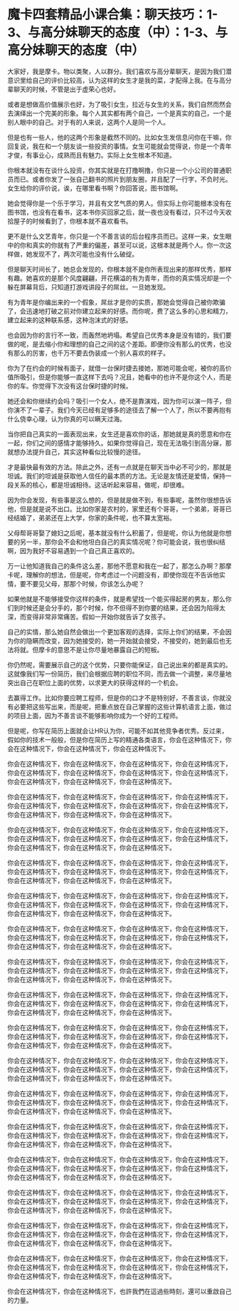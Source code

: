 # 魔卡四套精品小课合集：聊天技巧：1-3、与高分妹聊天的态度（中）：1-3、与高分妹聊天的态度（中）

大家好，我是摩卡。物以类聚，人以群分。我们喜欢与高分辈聊天，是因为我们潜意识里给自己的评价比较高，认为这样的女生才是我的菜，才配得上我。在与高分辈聊天的时候，不管是出于虚荣心也好。

或者是想做高价值展示也好，为了吸引女生，拉近与女生的关系，我们自然而然会去演绎出一个完美的形象。每个人其实都有两个自己，一个是真实的自己，一个是别人眼中的自己。对于有的人来说，这两个人是同一个人。

但是也有一些人，他的这两个形象是截然不同的。比如女生发信息问你在干嘛，你回复说，我在和一个朋友谈一些投资的事情。女生可能就会觉得说，你是一个青年才俊，有事业心，成熟而且有魅力。实际上女生根本不知道。

你根本就没有在谈什么投资，你其实就是在打撸啊撸，你只是一个小公司的普通职员而已。或者你发了一张自己翻书的照片到朋友圈，并且配了一行字，不负时光。女生给你的评价说，诶，在哪里看书啊？你回答说，图书馆啊。

她会觉得你是一个乐于学习，并且有文艺气质的男人。但实际上你可能根本没有在图书馆，也没有在看书，这本书你买回家之后，就一夜也没有看过，只不过今天收拾屋子的时候看到了，你根本就不喜欢看书。

更不是什么文艺青年，你只是一个不善言谈的后台程序员而已。这样一来，女生眼中的你和真实的你就有了严重的偏差，甚至可以说，这根本就是两个人。你一次这样做，她发现不了，两次可能也没有什么破绽。

但是聊天时间长了，她总会发现的，你根本就不是你所表现出来的那样优秀，那样有趣。她喜欢的是那个风度翩翩，开花横溢的有为青年，而你的真实情况却是一个躲在屏幕背后，只知道打游戏讲段子的屌丝。一旦她发现。

有为青年是你编出来的一个假象，屌丝才是你的实质，那她会觉得自己被你欺骗了，会迅速地打破之前对你建立起来的好感。而你呢，费了这么多的心思和精力，建立起来的这种联系感，这种泡沫式的好感。

也会因为你的言行不一致，而轰然地坍塌。希望自己优秀本身是没有错的，我们要做的呢，是去缩小你和理想的自己之间的这个差距。即便你没有那么的优秀，也没有那么的厉害，也千万不要去伪装成一个别人喜欢的样子。

你为了在约会的时候有面子，就借一台保时捷去接她，那她可能会呢，被你的高价值所吸引，但是你能够一直这样下去吗？况且，她看中的也许不是你这个人，而是你的车。你觉得下次没有这台保时捷的时候。

她还会和你继续约会吗？吸引一个女人，绝不是靠演戏，因为你可以演一阵子，但你演不了一辈子。我们今天已经有足够多的途径去了解一个人了，所以不要再抱有什么侥幸心理，认为你真的可以瞒天过海。

当你把自己真实的一面表现出来，女生还是喜欢你的话，那她就是真的愿意和你在一起，你们之间的感情才能够持久。如果你觉得自己，现在无法吸引到高分寐，那就想办法提升自己，其实这种看似比较慢的途径。

才是最快最有效的方法。除此之外，还有一点就是在聊天当中必不可少的，那就是坦诚。我们的坦诚是获取他人信任的最本质的方法。无论是友情还是爱情，保持一段关系的核心，都是坦诚相待。这话听起来容易，做呢，却很难。

因为你会发现，有些事是这么想的，但是就是做不到，有些事呢，虽然你很想告诉他，但是就是说不出口。比如你家是农村的，家里还有个哥哥，一个弟弟，哥哥已经结婚了，弟弟还在上大学，你家的条件呢，也不算太宽裕。

父母帮哥哥娶了媳妇之后呢，基本就没有什么积蓄了，但是呢，你认为他就是你想要的另一半，那你会不会和他坦白自己的真实情况呢？你可能会说，我也很纠结啊，因为我好不容易遇到一个自己真正喜欢的。

万一让他知道我自己的条件这么差，那他不愿意和我在一起了，那怎么办啊？那摩卡呢，理解你的想法，但是呢，你考虑过一个问题没有，即使你现在不告诉他实情，要不要见父母，那那个时候，你该怎么办呢？

如果他就是不能够接受你这样的条件，就是希望找一个能买得起房的男友，那么你们到时候还是会分手的，那个时候，你不但得不到你要的结果，还会因为陷得太深，而变得非常非常痛苦。假如一开始你就告诉了女孩子。

自己的实情，那么她自然会做出一个更加客观的选择，实际上你们的结果，不会因为你的隐瞒而改变，因为她接受的，她一开始就会接受，不接受的，她到最后也无法将就。但摩卡的意思不是让你尽量地暴露自己的短板。

你仍然呢，需要展示自己的这个优势，只要你能保证，自己说出来的都是真实的。这就像我们写一份简历，我们会根据应聘的职位不同，而去做一个调整，来尽量地突出自己在职位上面的优势，以求更大的获得这样的一个机会。

去赢得工作。比如你要应聘工程师，但是你的口才不是特别好，不善言谈，你就没有必要把这些写出来，而是呢，把重点放在自己掌握的这些计算机语言上面，做过的项目上面，因为不善言谈不能够影响你成为一个好的工程师。

但是呢，你写在简历上面就会让HR认为你，可能不如其他竞争者优秀。反过来，假如你的技术一般般，但是你在简历上写的精通各类语言，你会在这种情况下，你会在这种情况下，你会在这种情况下，你会在这种情况下。

你会在这种情况下，你会在这种情况下，你会在这种情况下，你会在这种情况下，你会在这种情况下，你会在这种情况下，你会在这种情况下，你会在这种情况下，你会在这种情况下，你会在这种情况下，你会在这种情况下。

你会在这种情况下，你会在这种情况下，你会在这种情况下，你会在这种情况下，你会在这种情况下，你会在这种情况下，你会在这种情况下，你会在这种情况下，你会在这种情况下，你会在这种情况下，你会在这种情况下。

你会在这种情况下，你会在这种情况下，你会在这种情况下，你会在这种情况下，你会在这种情况下，你会在这种情况下，你会在这种情况下，你会在这种情况下，你会在这种情况下，你会在这种情况下，你会在这种情况下。

你会在这种情况下，你会在这种情况下，你会在这种情况下，你会在这种情况下，你会在这种情况下，你会在这种情况下，你会在这种情况下，你会在这种情况下，你会在这种情况下，你会在这种情况下，你会在这种情况下。

你会在这种情况下，你会在这种情况下，你会在这种情况下，你会在这种情况下，你会在这种情况下，你会在这种情况下，你会在这种情况下，你会在这种情况下，你会在这种情况下，你会在这种情况下，你会在这种情况下。

你会在这种情况下，你会在这种情况下，你会在这种情况下，你会在这种情况下，你会在这种情况下，你会在这种情况下，你会在这种情况下，你会在这种情况下，你会在这种情况下，你会在这种情况下，你会在这种情况下。

你会在这种情况下，你会在这种情况下，你会在这种情况下，你会在这种情况下，你会在这种情况下，你会在这种情况下，你会在这种情况下，你会在这种情况下，你会在这种情况下，你会在这种情况下，你会在这种情况下。

你会在这种情况下，你会在这种情况下，你会在这种情况下，你会在这种情况下，你会在这种情况下，你会在这种情况下，你会在这种情况下，你会在这种情况下，你会在这种情况下，你会在这种情况下，你会在这种情况下。

你会在这种情况下，你会在这种情况下，你会在这种情况下，你会在这种情况下，你会在这种情况下，你会在这种情况下，你会在这种情况下，你会在这种情况下，你会在这种情况下，你会在这种情况下，你会在这种情况下。

你会在这种情况下，你会在这种情况下，你会在这种情况下，你会在这种情况下，你会在这种情况下，你会在这种情况下，你会在这种情况下，你会在这种情况下，你会在这种情况下，你会在这种情况下，你会在这种情况下。

你会在这种情况下，你会在这种情况下，你会在这种情况下，你会在这种情况下，你会在这种情况下，你会在这种情况下，你会在这种情况下，你会在这种情况下，你会在这种情况下，你会在这种情况下，你会在这种情况下。

你会在这种情况下，你会在这种情况下，你会在这种情况下，你会在这种情况下，你会在这种情况下，你会在这种情况下，你会在这种情况下，你会在这种情况下，你会在这种情况下，你会在这种情况下，你会在这种情况下。

你会在这种情况下，你会在这种情况下，你会在这种情况下，你会在这种情况下，你会在这种情况下，你会在这种情况下，你会在这种情况下，你会在这种情况下，你会在这种情况下，你会在这种情况下，你会在这种情况下。

你会在这种情况下，你会在这种情况下，你会在这种情况下，你会在这种情况下，你会在这种情况下，你会在这种情况下，你会在这种情况下，你会在这种情况下，你会在这种情况下，你会在这种情况下，你会在这种情况下。

你会在这种情况下，你会在这种情况下，你会在这种情况下，你会在这种情况下，你会在这种情况下，你会在这种情况下，你会在这种情况下，你会在这种情况下，你会在这种情况下，你会在这种情况下，你会在这种情况下。

你会在这种情况下，你会在这种情况下，你会在这种情况下，你会在这种情况下，你会在这种情况下，你会在这种情况下，你会在这种情况下，你会在这种情况下，你会在这种情况下，你会在这种情况下，你会在这种情况下。

你会在这种情况下，你会在这种情况下，也許我們在這過些時刻，還可以重啟自己的力量。